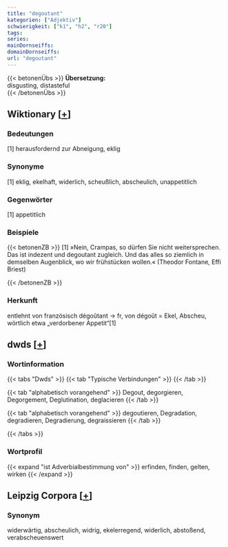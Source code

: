 ```yaml
---
title: "degoutant"
kategorien: ["Adjektiv"]
schwierigkeit: ["k1", "h2", "r20"]
tags:
series:
mainDornseiffs:
domainDornseiffs:
url: "degoutant"
---
```


{{< betonenÜbs >}}
**Übersetzung:**  
disgusting, distasteful  
{{< /betonenÜbs >}}

## Wiktionary [[+](https://de.wiktionary.org/wiki/degoutant)]

### Bedeutungen
[1] herausfordernd zur Abneigung, eklig  

### Synonyme
[1] eklig, ekelhaft, widerlich, scheußlich, abscheulich, unappetitlich  

### Gegenwörter
[1] appetitlich  

### Beispiele
{{< betonenZB >}}
[1] »Nein, Crampas, so dürfen Sie nicht weitersprechen. Das ist indezent und degoutant zugleich. Und das alles so ziemlich in demselben Augenblick, wo wir frühstücken wollen.« (Theodor Fontane, Effi Briest)  

{{< /betonenZB >}}
### Herkunft
entlehnt von französisch dégoûtant → fr, von dégoût = Ekel, Abscheu, wörtlich etwa „verdorbener Appetit“[1]  



## dwds [[+](https://www.dwds.de/wb/degoutant)]

### Wortinformation
{{< tabs "Dwds" >}}
{{< tab "Typische Verbindungen" >}}
{{< /tab >}}

{{< tab "alphabetisch vorangehend" >}}
Degout, degorgieren, Degorgement, Deglutination, deglacieren
{{< /tab >}}

{{< tab "alphabetisch vorangehend" >}}
degoutieren, Degradation, degradieren, Degradierung, degraissieren
{{< /tab >}}

{{< /tabs >}}

### Wortprofil
{{< expand "ist Adverbialbestimmung von" >}} erfinden, finden, gelten, wirken {{< /expand >}}

## Leipzig Corpora [[+](https://corpora.uni-leipzig.de/en/res?word=degoutant&corpusId=deu_newscrawl-public_2018)]


### Synonym
widerwärtig, abscheulich, widrig, ekelerregend, widerlich, abstoßend, verabscheuenswert

